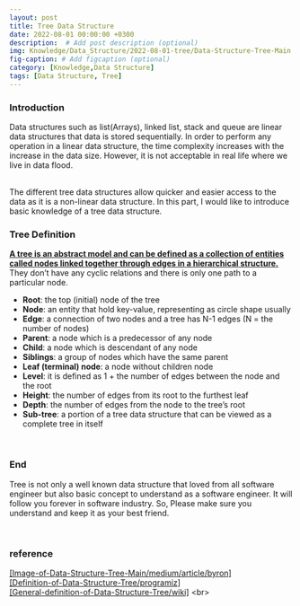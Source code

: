 ```yaml
---
layout: post
title: Tree Data Structure
date: 2022-08-01 00:00:00 +0300
description:  # Add post description (optional)
img: Knowledge/Data_Structure/2022-08-01-tree/Data-Structure-Tree-Main.jpeg
fig-caption: # Add figcaption (optional)
category: [Knowledge,Data Structure]
tags: [Data Structure, Tree]
---
```


### Introduction
Data structures such as list(Arrays), linked list, stack and queue are linear data structures that data is stored sequentially. In order to perform any operation in a linear data structure, the time complexity increases with the increase in the data size. However, it is not acceptable in real life where we live in data flood.

<br>
The different tree data structures allow quicker and easier access to the data as it is a non-linear data structure. In this part, I would like to introduce basic knowledge of a tree data structure.
<br>

### Tree Definition
**<ins>A tree is an abstract model and can be defined as a collection of entities called nodes linked together through edges in a hierarchical structure.</ins>** They don’t have any cyclic relations and there is only one path to a particular node.
<br>

- **Root**: the top (initial) node of the tree
- **Node**: an entity that hold key-value, representing as circle shape usually
- **Edge**: a connection of two nodes and a tree has N-1 edges (N = the number of nodes)
- **Parent**: a node which is a predecessor of any node
- **Child**: a node which is descendant of any node
- **Siblings**: a group of nodes which have the same parent
- **Leaf (terminal) node**: a node without children node
- **Level**: it is defined as 1 + the number of edges between the node and the root
- **Height**: the number of edges from its root to the furthest leaf
- **Depth**: the number of edges from the node to the tree’s root
- **Sub-tree**: a portion of a tree data structure that can be viewed as a complete tree in itself

<br>

### End
Tree is not only a well known data structure that loved from all software engineer but also basic concept to understand as a software engineer. It will follow you forever in software industry. So, Please make sure you understand and keep it as your best friend.


<br>

### reference
[\[Image-of-Data-Structure-Tree-Main/medium/article/byron\]](https://medium.com/@byron.skoutaris/trees-4af9458252a8) <br>
[\[Definition-of-Data-Structure-Tree/programiz\]](https://www.programiz.com/dsa/trees) <br>
[\[General-definition-of-Data-Structure-Tree/wiki\]](https://en.wikipedia.org/wiki/Tree_(data_structure)) <br>
